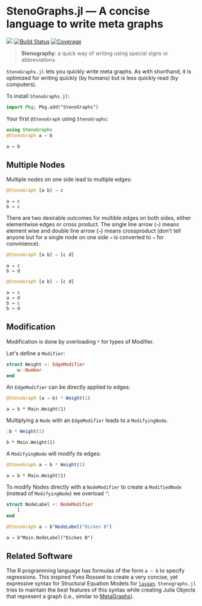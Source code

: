 
<!-- README.md is generated from docs/src/index.md. Please edit that file and rebuild with `cd docs/ && julia make_readme.jl`-->

<a id='StenoGraphs.jl-―-A-concise-language-to-write-meta-graphs'></a>

<a id='StenoGraphs.jl-―-A-concise-language-to-write-meta-graphs-1'></a>

# StenoGraphs.jl ― A concise language to write meta graphs


[![](https://img.shields.io/badge/docs-dev-blue.svg)](https://aaronpeikert.github.io/StenoGraphs.jl/dev) [![Build Status](https://github.com/aaronpeikert/StenoGraphs.jl/actions/workflows/CI.yml/badge.svg?branch=main)](https://github.com/aaronpeikert/StenoGraphs.jl/actions/workflows/CI.yml?query=branch%3Amain) [![Coverage](https://codecov.io/gh/aaronpeikert/StenoGraphs.jl/branch/main/graph/badge.svg)](https://codecov.io/gh/aaronpeikert/StenoGraphs.jl)


> **Stenography**: a quick way of writing using special signs or abbreviations



`StenoGraphs.jl` lets you quickly write meta graphs. As with shorthand, it is optimized for writing quickly (by humans) but is less quickly read (by computers).


To install `StenoGraphs.jl`:


```julia
import Pkg; Pkg.add("StenoGraphs")
```


Your first `@StenoGraph` using `StenoGraphs`:


```julia
using StenoGraphs
@StenoGraph a → b
```


```
a → b

```


<a id='Multiple-Nodes'></a>

<a id='Multiple-Nodes-1'></a>

## Multiple Nodes


Multiple nodes on one side lead to multiple edges:


```julia
@StenoGraph [a b] → c
```


```
a → c
b → c

```


There are two desirable outcomes for multible edges on both sides, either elementwise edges or cross product. The single line arrow (`→`) means element wise and double line arrow (`⇒`) means crossproduct (don't tell anyone but for a single node on one side `→` is converted to `⇒` for convinience).


```julia
@StenoGraph [a b] → [c d]
```


```
a → c
b → d

```


```julia
@StenoGraph [a b] ⇒ [c d]
```


```
a → c
a → d
b → c
b → d

```


<a id='Modification'></a>

<a id='Modification-1'></a>

## Modification


Modification is done by overloading `*` for types of Modifier.


Let's define a `Modifier`:


```julia
struct Weight <: EdgeModifier
    w::Number
end
```


An  `EdgeModifier` can be directly applied to edges:


```julia
@StenoGraph (a → b) * Weight(1)
```


```
a → b * Main.Weight(1)

```


Multiplying a `Node` with an `EdgeModifier` leads to a `ModifyingNode`.


```julia
:b * Weight(1)
```


```
b * Main.Weight(1)
```


A `ModifyingNode` will modify its edges:


```julia
@StenoGraph a → b * Weight(1)
```


```
a → b * Main.Weight(1)

```


To modify Nodes directly with a `NodeModifier` to create a `ModifiedNode` (instead of `ModifyingNode`) we overload `^`:


```julia
struct NodeLabel <: NodeModifier
    l
end

@StenoGraph a → b^NodeLabel("Dickes B")
```


```
a → b^Main.NodeLabel("Dickes B")

```


<a id='Related-Software'></a>

<a id='Related-Software-1'></a>

## Related Software


The R programming language has formulas of the form `a ~ b` to specify regressions. This inspired Yves Rosseel to create a very concise, yet expressive syntax for Structural Equation Models for [`lavaan`](https://lavaan.ugent.be/tutorial/syntax1.html). `Stenographs.jl` tries to maintain the best features of this syntax while creating Julia Objects that represent a graph (i.e., similar to [MetaGraphs](https://github.com/JuliaGraphs/MetaGraphs.jl)).

